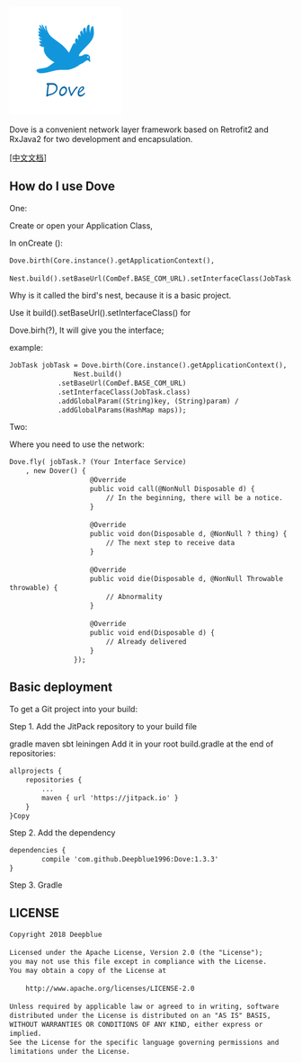 ![Image text](https://raw.githubusercontent.com/Deepblue1996/Dove/master/%E9%B8%BD%E5%AD%90.png)

Dove is a convenient network layer framework based on Retrofit2 and RxJava2 for two development and encapsulation.

[[中文文档]](https://github.com/Deepblue1996/Dove/blob/master/README_CN.md)

## How do I use Dove

One:

Create or open your Application Class, 

In onCreate ():

<pre><code>Dove.birth(Core.instance().getApplicationContext(),
                Nest.build().setBaseUrl(ComDef.BASE_COM_URL).setInterfaceClass(JobTask.class));
</code></pre>

Why is it called the bird's nest, because it is a basic project.

Use it build().setBaseUrl().setInterfaceClass() for

Dove.birh(?), It will give you the interface;

example:

<pre><code>JobTask jobTask = Dove.birth(Core.instance().getApplicationContext(),
                Nest.build()
		    .setBaseUrl(ComDef.BASE_COM_URL)
		    .setInterfaceClass(JobTask.class)
		    .addGlobalParam((String)key, (String)param) / 
		    .addGlobalParams(HashMap<String, String> maps));
</code></pre>

Two:

Where you need to use the network:

<pre><code>Dove.fly( jobTask.? (Your Interface Service)
	, new Dover<?>() {
                    @Override
                    public void call(@NonNull Disposable d) {
                        // In the beginning, there will be a notice.
                    }

                    @Override
                    public void don(Disposable d, @NonNull ? thing) {
                        // The next step to receive data
                    }

                    @Override
                    public void die(Disposable d, @NonNull Throwable throwable) {
                        // Abnormality
                    }

                    @Override
                    public void end(Disposable d) {
                        // Already delivered
                    }
                });
</code></pre>

## Basic deployment

To get a Git project into your build:

Step 1. Add the JitPack repository to your build file

gradle
maven
sbt
leiningen
Add it in your root build.gradle at the end of repositories:

	allprojects {
		repositories {
			...
			maven { url 'https://jitpack.io' }
		}
	}Copy
Step 2. Add the dependency

	dependencies {
	        compile 'com.github.Deepblue1996:Dove:1.3.3'
	}
Step 3. Gradle

## LICENSE

<pre><code>Copyright 2018 Deepblue

Licensed under the Apache License, Version 2.0 (the "License");
you may not use this file except in compliance with the License.
You may obtain a copy of the License at

    http://www.apache.org/licenses/LICENSE-2.0

Unless required by applicable law or agreed to in writing, software
distributed under the License is distributed on an "AS IS" BASIS,
WITHOUT WARRANTIES OR CONDITIONS OF ANY KIND, either express or implied.
See the License for the specific language governing permissions and
limitations under the License.
</code></pre>
